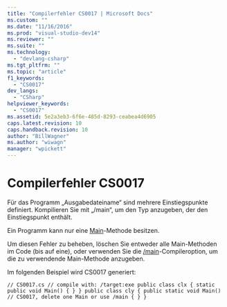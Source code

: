 ```yaml
---
title: "Compilerfehler CS0017 | Microsoft Docs"
ms.custom: ""
ms.date: "11/16/2016"
ms.prod: "visual-studio-dev14"
ms.reviewer: ""
ms.suite: ""
ms.technology: 
  - "devlang-csharp"
ms.tgt_pltfrm: ""
ms.topic: "article"
f1_keywords: 
  - "CS0017"
dev_langs: 
  - "CSharp"
helpviewer_keywords: 
  - "CS0017"
ms.assetid: 5e2a3eb3-6f6e-485d-8293-ceabea4d6905
caps.latest.revision: 10
caps.handback.revision: 10
author: "BillWagner"
ms.author: "wiwagn"
manager: "wpickett"
---
```

# Compilerfehler CS0017
Für das Programm „Ausgabedateiname“ sind mehrere Einstiegspunkte definiert. Kompilieren Sie mit „\/main“, um den Typ anzugeben, der den Einstiegspunkt enthält.  
  
 Ein Programm kann nur eine [Main](../../csharp/programming-guide/main-and-command-args/main-and-command-line-arguments.md)\-Methode besitzen.  
  
 Um diesen Fehler zu beheben, löschen Sie entweder alle Main\-Methoden im Code \(bis auf eine\), oder verwenden Sie die [\/main](../../csharp/language-reference/compiler-options/main-compiler-option.md)\-Compileroption, um die zu verwendende Main\-Methode anzugeben.  
  
 Im folgenden Beispiel wird CS0017 generiert:  
  
```  
// CS0017.cs // compile with: /target:exe public class clx { static public void Main() { } } public class cly { public static void Main()   // CS0017, delete one Main or use /main { } }  
```